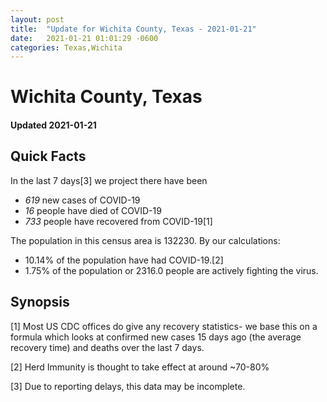 ```yaml
---
layout: post
title:  "Update for Wichita County, Texas - 2021-01-21"
date:   2021-01-21 01:01:29 -0600
categories: Texas,Wichita
---
```


# Wichita County, Texas
#### Updated 2021-01-21

## Quick Facts

In the last 7 days[3] we project there have been
- *619* new cases of COVID-19
- *16* people have died of COVID-19
- *733* people have recovered from COVID-19[1]

The population in this census area is 132230. By our calculations:
- 10.14% of the population have had COVID-19.[2]
- 1.75% of the population or 2316.0 people are actively fighting the virus.

## Synopsis




[1] Most US CDC offices do give any recovery statistics- we base this on a formula which looks at confirmed new cases
15 days ago (the average recovery time) and deaths over the last 7 days.

[2] Herd Immunity is thought to take effect at around ~70-80%

[3] Due to reporting delays, this data may be incomplete.
 
    